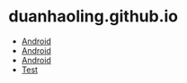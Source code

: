 # duanhaoling.github.io
* [Android](../README.md)
* [Android](README.md)
* [Android](./README.md)
* [Test](../test.md)
